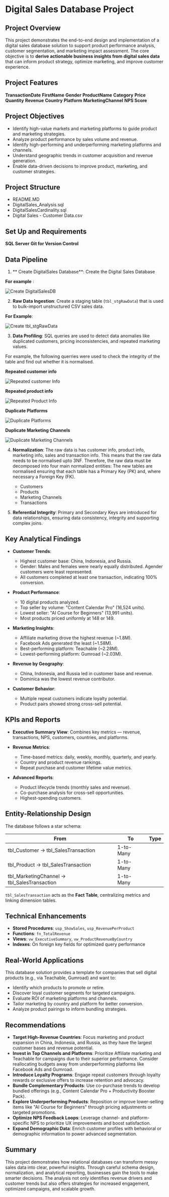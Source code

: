 # Digital Sales Database Project

## Project Overview

This project  demonstrates the end-to-end design and implementation of a digital sales database solution to support product performance analysis, customer segmentation, and marketing impact assessment. The core objective is to **derive actionable business insights from digital sales data** that can inform product strategy, optimize marketing, and improve customer experience.

## Project Features
**TransactionDate**
**FirstName**
**Gender**
**ProductName**
**Category**
**Price**
**Quantity**
**Revenue**
**Country**
**Platform**
**MarketingChannel**
**NPS Score**

## Project Objectives

* Identify high-value markets and marketing platforms to guide product and marketing strategies.
* Analyze product performance by sales volume and revenue.
* Identify high-performing and underperforming marketing platforms and channels.
* Understand geographic trends in customer acquisition and revenue generation.
* Enable data-driven decisions to improve product, marketing, and customer strategies.

## Project Structure
* README.MD
* DigitalSales_Analysis.sql
* DigitalSalesCardinality.sql
* Digital Sales - Customer Data.csv

## Set Up and Requirements

**SQL Server**
**Git for Version Control**

## Data Pipeline
1. ** Create DigitalSales Database**: Create the Digital Sales Database


 **For example** :

  ![Create DigitalSalesDB](./Images/Create%20DigitalSales%20Database.png)

2. **Raw Data Ingestion**: Create a staging table (`tbl_stgRawData`) that is used to bulk-import unstructured CSV sales data.

**For Example**: 

![Create tbl_stgRawData](./Images/Screenshot%202025-07-31%20112851.png)

3. **Data Profiling**: SQL queries are used to detect data anomalies like duplicated customers, pricing inconsistencies, and repeated marketing values.

For example, the following querries were used to check the integrity of the table and find out whether it is normalised. 

**Repeated customer info** 

![Repeated customer Info](./Images/RepeatedCustomerinfo.png)

**Repeated product info** 

![Repeated Product Info](./Images/RepeatedProductInfo.png)

**Duplicate Platforms** 

![Duplicate Platforms](./Images/DuplicatePlatforms.png)

**Duplicate Marketing Channels** 

![Duplicate Marketing Channels](./Images/DuplicateMarketingChannels.png)


4. **Normalization**: The raw data is has customer info, product info, marketing info, sales and transaction info. This means that the raw data needs to be normalised upto 3NF. Therefore, the raw data must be decomposed into four main normalized entities: The new tables are normalised ensuring that each table has a Primary Key (PK) and, where necessary a Foreign Key (FK).
   
   * Customers
   * Products
   * Marketing Channels
   * Transactions

5. **Referential Integrity**: Primary and Secondary Keys are introduced for data relationships, ensuring data consistency, integrity and supporting complex joins.

## Key Analytical Findings

* **Customer Trends**:

  * Highest customer base: China, Indonesia, and Russia.
  * Gender: Males and females were nearly equally distributed. Agender customers were least represented.
  * All customers completed at least one transaction, indicating 100% conversion.

* **Product Performance**:

  * 10 digital products analyzed.
  * Top seller by volume: "Content Calendar Pro" (16,524 units).
  * Lowest seller: "AI Course for Beginners" (13,991 units).
  * Most products priced uniformly at 148 or 149.

* **Marketing Insights**:

  * Affiliate marketing drove the highest revenue (\~1.8M).
  * Facebook Ads generated the least (\~1.58M).
  * Best-performing platform: Teachable (\~2.28M).
  * Lowest-performing platform: Gumroad (\~2.03M).

* **Revenue by Geography**:

  * China, Indonesia, and Russia led in customer base and revenue.
  * Dominica was the lowest revenue contributor.

* **Customer Behavior**:

  * Multiple repeat customers indicate loyalty potential.
  * Product pairs showed strong cross-sell potential.

## KPIs and Reports

* **Executive Summary View**: Combines key metrics — revenue, transactions, NPS, customers, countries, and platforms.

* **Revenue Metrics**:

  * Time-based metrics: daily, weekly, monthly, quarterly, and yearly.
  * Country and product revenue rankings.
  * Repeat purchase and customer lifetime value metrics.

* **Advanced Reports**:

  * Product lifecycle trends (monthly sales and revenue).
  * Co-purchase analysis for cross-sell opportunities.
  * Highest-spending customers.

## Entity-Relationship Design

The database follows a star schema:

| From                                          | To        | Type |
| --------------------------------------------- | --------- | ---- |
| tbl\_Customer → tbl\_SalesTransaction         | 1-to-Many |      |
| tbl\_Product → tbl\_SalesTransaction          | 1-to-Many |      |
| tbl\_MarketingChannel → tbl\_SalesTransaction | 1-to-Many |      |

`tbl_SalesTransaction` acts as the **Fact Table**, centralizing metrics and linking dimension tables.

## Technical Enhancements

* **Stored Procedures**: `usp_ShowSales`, `usp_RevenuePerProduct`
* **Functions**: `fn_TotalRevenue`
* **Views**: `vw_ExecutiveSummary`, `vw_ProductRevenueByCountry`
* **Indexes**: On foreign key fields for optimized query performance

## Real-World Applications

This database solution provides a template for companies that sell digital products (e.g., via Teachable, Gumroad) and want to:

* Identify which products to promote or retire.
* Discover loyal customer segments for targeted campaigns.
* Evaluate ROI of marketing platforms and channels.
* Tailor marketing by country and platform for better conversion.
* Analyze product pairings to inform bundling strategies.

## Recommendations

* **Target High-Revenue Countries**: Focus marketing and product expansion in China, Indonesia, and Russia, as they have the largest customer bases and revenue potential.
* **Invest in Top Channels and Platforms**: Prioritize Affiliate marketing and Teachable for campaigns due to their superior performance. Consider reallocating budgets away from underperforming platforms like Facebook Ads and Gumroad.
* **Introduce Loyalty Programs**: Engage repeat customers through loyalty rewards or exclusive offers to increase retention and advocacy.
* **Bundle Complementary Products**: Use co-purchase trends to develop bundled offerings (e.g., Content Calendar Pro + Productivity Booster Pack).
* **Explore Underperforming Products**: Reposition or improve lower-selling items like "AI Course for Beginners" through pricing adjustments or targeted promotions.
* **Optimize NPS Feedback Loops**: Leverage channel- and platform-specific NPS to prioritize UX improvements and boost satisfaction.
* **Expand Demographic Data**: Enrich customer profiles with behavioral or demographic information to power advanced segmentation.

## Summary

This project demonstrates how relational databases can transform messy sales data into clear, powerful insights. Through careful schema design, normalization, and analytical reporting, businesses gain the tools to make smarter decisions. The analysis not only identifies revenue drivers and customer trends but also offers strategies for increased engagement, optimized campaigns, and scalable growth.
